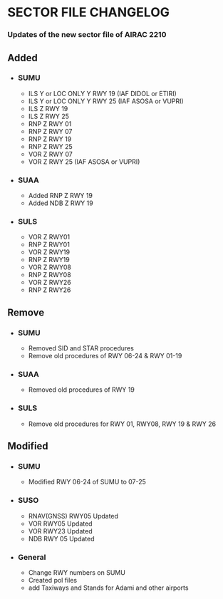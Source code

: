 # SECTOR FILE CHANGELOG

### Updates of the new sector file of AIRAC 2210

## Added
* ### SUMU
    * ILS Y or LOC ONLY Y RWY 19 (IAF DIDOL or ETIRI)
    * ILS Y or LOC ONLY Y RWY 25 (IAF ASOSA or VUPRI)
    * ILS Z RWY 19
    * ILS Z RWY 25
    * RNP Z RWY 01
    * RNP Z RWY 07
    * RNP Z RWY 19
    * RNP Z RWY 25
    * VOR Z RWY 07
    * VOR Z RWY 25 (IAF ASOSA or VUPRI)
* ### SUAA
    * Added RNP Z RWY 19
    * Added NDB Z RWY 19 
* ### SULS
    * VOR Z RWY01
    * RNP Z RWY01
    * VOR Z RWY19
    * RNP Z RWY19
    * VOR Z RWY08
    * RNP Z RWY08
    * VOR Z RWY26
    * RNP Z RWY26

## Remove
* ### SUMU
    * Removed SID and STAR procedures
    * Remove old procedures of RWY 06-24 & RWY 01-19
* ### SUAA
    * Removed old procedures of RWY 19
* ### SULS
    * Remove old procedures for RWY 01, RWY08, RWY 19 & RWY 26

## Modified
* ### SUMU
    * Modified RWY 06-24 of SUMU to 07-25
* ### SUSO 
    * RNAV(GNSS) RWY05 Updated
    * VOR RWY05 Updated
    * VOR RWY23 Updated
    * NDB RWY 05 Updated
    
* ### General 
    * Change RWY numbers on SUMU
    * Created pol files
    * add Taxiways and Stands for Adami and other airports
